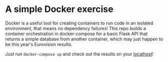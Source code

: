 # A simple Docker exercise

Docker is a useful tool for creating containers to run code in an isolated environment, that means no dependency failures!  This repo builds a container orchestration in docker-compose for a basic Flask API that returns a simple database from another container, which may just happen to be this year's Eurovision results.

Just run `docker-compose up` and check out the results on your [localhost](http://localhost:9200/)!